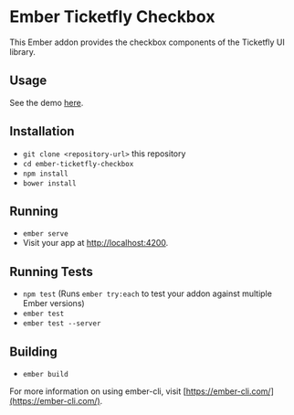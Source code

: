 # Ember Ticketfly Checkbox

This Ember addon provides the checkbox components of the Ticketfly UI library.

## Usage

See the demo [here](https://ticketfly-ui.github.io/ember-ticketfly-checkbox).

## Installation

* `git clone <repository-url>` this repository
* `cd ember-ticketfly-checkbox`
* `npm install`
* `bower install`

## Running

* `ember serve`
* Visit your app at [http://localhost:4200](http://localhost:4200).

## Running Tests

* `npm test` (Runs `ember try:each` to test your addon against multiple Ember versions)
* `ember test`
* `ember test --server`

## Building

* `ember build`

For more information on using ember-cli, visit [https://ember-cli.com/](https://ember-cli.com/).
